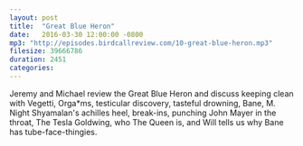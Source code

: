 ```yaml
---
layout: post
title:  "Great Blue Heron"
date:   2016-03-30 12:00:00 -0800
mp3: "http://episodes.birdcallreview.com/10-great-blue-heron.mp3"
filesize: 39666786
duration: 2451
categories:
---
```


Jeremy and Michael review the Great Blue Heron and discuss keeping clean with Vegetti, Orga*ms, testicular discovery, tasteful drowning, Bane, M. Night Shyamalan's achilles heel, break-ins, punching John Mayer in the throat, The Tesla Goldwing, who The Queen is, and Will tells us why Bane has tube-face-thingies.
